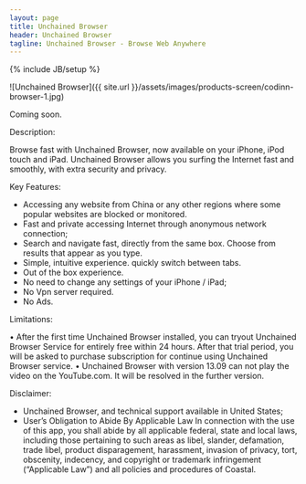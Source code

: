 ```yaml
---
layout: page
title: Unchained Browser
header: Unchained Browser
tagline: Unchained Browser - Browse Web Anywhere
---
```

{% include JB/setup %}

![Unchained Browser]({{ site.url }}/assets/images/products-screen/codinn-browser-1.jpg)

Coming soon.

Description:

Browse fast with Unchained Browser, now available on your iPhone, iPod touch and iPad. 
Unchained Browser allows you surfing the Internet fast and smoothly, with extra security and privacy. 

Key Features: 

- Accessing any website from China or any other regions where some popular websites are blocked or monitored.
- Fast and private accessing Internet through anonymous network connection; 
- Search and navigate fast, directly from the same box. Choose from results that appear as you type. 
- Simple, intuitive experience. quickly switch between tabs. 
- Out of the box experience.
- No need to change any settings of your iPhone / iPad; 
- No Vpn server required. 
- No Ads.

Limitations: 

• After the first time Unchained Browser installed, you can tryout Unchained Browser Service for entirely free within 24 hours. After that trial period, you will be asked to purchase subscription for continue using Unchained Browser service. 
• Unchained Browser with version 13.09 can not play the video on the YouTube.com. It will be resolved in the further version. 

Disclaimer: 

- Unchained Browser, and technical support available in United States; 
- User’s Obligation to Abide By Applicable Law 
In connection with the use of this app, you shall abide by all applicable federal, state and local laws, including those pertaining to such areas as libel, slander, defamation, trade libel, product disparagement, harassment, invasion of privacy, tort, obscenity, indecency, and copyright or trademark infringement (“Applicable Law”) and all policies and procedures of Coastal.



